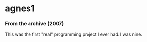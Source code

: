 # agnes1
### From the archive (2007)

This was the first "real" programming project I ever had. I was nine.
